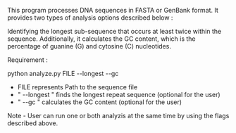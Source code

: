 This program processes DNA sequences in FASTA or GenBank format. It provides two types of analysis options described below :

Identifying the longest sub-sequence that occurs at least twice within the sequence. Additionally, it calculates the GC content, which is the percentage of guanine (G) and cytosine (C) nucleotides.

Requirement :

python analyze.py FILE --longest --gc

*  FILE represents Path to the sequence file
*  " --longest " finds the longest repeat sequence (optional for the user)
*  " --gc " calculates the GC content (optional for the user)

Note - User can run one or both analyzis at the same time by using the flags described above.




